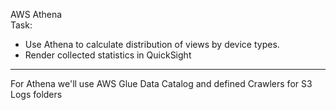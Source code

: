 AWS Athena  
Task:  
- Use Athena to calculate distribution of views by device types.  
- Render collected statistics in QuickSight  
----
For Athena we'll use AWS Glue Data Catalog and defined Crawlers for S3 Logs folders  